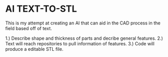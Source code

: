 # AI TEXT-TO-STL

This is my attempt at creating an AI that can aid in the CAD process in the field based off of text.

1.) Describe shape and thickness of parts and decribe general features.
2.) Text will reach repositories to pull information of features.
3.) Code will produce a editable STL file.
